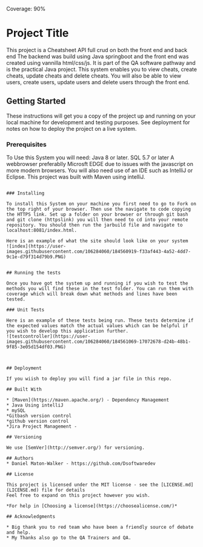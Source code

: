Coverage: 90%
# Project Title

This project is a Cheatsheet API full crud on both the front end and back end The backend was build using Java springboot and the front end was created using vannilla html/css/js. It is part of the QA software pathway and is the practical Java project.
This system enables you to view cheats, create cheats, update cheats and delete cheats. You will also be able to view users, create users, update users and delete users through the front end.
## Getting Started

These instructions will get you a copy of the project up and running on your local machine for development and testing purposes. See deployment for notes on how to deploy the project on a live system.

### Prerequisites

To Use this System you will need:
Java 8 or later.
SQL 5.7 or later
A webbrowser preferablly Microsft EDGE due to issues with the javascript on more modern browsers.
You will also need use of an IDE such as IntelliJ or Eclipse. This project was built with Maven using intelliJ.
```

### Installing

To install this System on your machine you first need to go to Fork on the top right of your browser. Then use the navigate to code copying the HTTPS link. Set up a folder on your browser or through git bash and git clone (httpslink) you will then need to cd into your remote repository. You should then run the jarbuild file and navigate to localhost:8081/index.html.

Here is an example of what the site should look like on your system
![index](https://user-images.githubusercontent.com/106284060/184560919-f33af443-4a52-4dd7-9c1e-d79f314d79b9.PNG)


## Running the tests

Once you have got the system up and running if you wish to test the methods you will find these in the test folder. You can run them with coverage which will break down what methods and lines have been tested.

### Unit Tests 

Here is an example of these tests being run. These tests determine if the expected values match the actual values which can be helpful if you wish to develop this application further.
![testcontroller](https://user-images.githubusercontent.com/106284060/184561069-17072678-d24b-48b1-9f85-3e05d154df03.PNG)



## Deployment

If you wiish to deploy you will find a jar file in this repo.

## Built With

* [Maven](https://maven.apache.org/) - Dependency Management
* Java Using intelliJ
* mySQL
*Gitbash version control
*github version control
*Jira Project Management - 

## Versioning

We use [SemVer](http://semver.org/) for versioning.

## Authors
* Daniel Maton-Walker - https://github.com/Dsoftwaredev

## License

This project is licensed under the MIT license - see the [LICENSE.md](LICENSE.md) file for details 
Feel free to expand on this project however you wish.

*For help in [Choosing a license](https://choosealicense.com/)*

## Acknowledgments

* Big thank you to red team who have been a friendly source of debate and help.
* My Thanks also go to the QA Trainers and QA.
